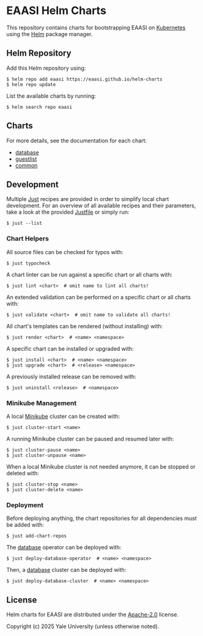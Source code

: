 # EAASI Helm Charts

This repository contains charts for bootstrapping EAASI on [Kubernetes](https://kubernetes.io/)
using the [Helm](https://helm.sh) package manager.

## Helm Repository

Add this Helm repository using:

```console
$ helm repo add eaasi https://eaasi.github.io/helm-charts
$ helm repo update
```

List the available charts by running:

```console
$ helm search repo eaasi
```

## Charts

For more details, see the documentation for each chart:
- [database](./charts/database/README.md)
- [guestlist](./charts/guestlist/README.md)
- [common](./charts/common/README.md)

## Development

Multiple [Just](https://github.com/casey/just) recipes are provided in order to simplify local chart development.
For an overview of all available recipes and their parameters, take a look at the provided [Justfile](./Justfile) or simply run:

```console
$ just --list
```

### Chart Helpers

All source files can be checked for typos with:

```console
$ just typocheck
```

A chart linter can be run against a specific chart or all charts with:

```console
$ just lint <chart>  # omit name to lint all charts!
```

An extended validation can be performed on a specific chart or all charts with:

```console
$ just validate <chart>  # omit name to validate all charts!
```

All chart's templates can be rendered (without installing) with:

```console
$ just render <chart>  # <name> <namespace>
```

A specific chart can be installed or upgraded with:

```console
$ just install <chart>  # <name> <namespace>
$ just upgrade <chart>  # <release> <namespace>
```

A previously installed release can be removed with:

```console
$ just uninstall <release>  # <namespace>
```

### Minikube Management

A local [Minikube](https://minikube.sigs.k8s.io) cluster can be created with:

```console
$ just cluster-start <name>
```

A running Minikube cluster can be paused and resumed later with:

```console
$ just cluster-pause <name>
$ just cluster-unpause <name>
```

When a local Minikube cluster is not needed anymore, it can be stopped or deleted with:

```console
$ just cluster-stop <name>
$ just cluster-delete <name>
```

### Deployment

Before deploying anything, the chart repositories for all dependencies must be added with:

```console
$ just add-chart-repos
```

The [database](./charts/database) operator can be deployed with:

```console
$ just deploy-database-operator  # <name> <namespace>
```

Then, a [database](./charts/database) cluster can be deployed with:

```console
$ just deploy-database-cluster  # <name> <namespace>
```

## License

Helm charts for EAASI are distributed under the [Apache-2.0](./LICENSE) license.

Copyright (c) 2025 Yale University (unless otherwise noted).
